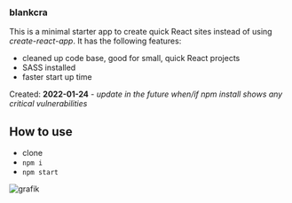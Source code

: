 ### blankcra

This is a minimal starter app to create quick React sites  instead of using *create-react-app*. It has the following features:

- cleaned up code base, good for small, quick React projects
- SASS installed
- faster start up time

Created: **2022-01-24** - *update in the future when/if npm install shows any critical vulnerabilities*

## How to use

- clone
- `npm i`
- `npm start`

![grafik](https://user-images.githubusercontent.com/446574/150701205-6d93b6dc-33a2-4485-bc6d-a799efa6199e.png)

